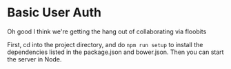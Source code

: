 # Basic User Auth
Oh good I think we're getting the hang out of collaborating via floobits

First, cd into the project directory, and do `npm run setup` to install the dependencies listed in the package.json and bower.json.  Then you can start the server in Node.

